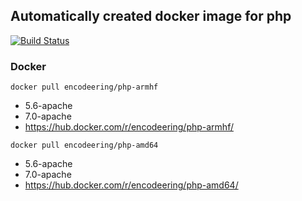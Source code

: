 ## Automatically created docker image for php

[![Build Status](https://travis-ci.org/encodeering/docker-php.svg?branch=master)](https://travis-ci.org/encodeering/docker-php)

### Docker

```docker pull encodeering/php-armhf```

- 5.6-apache
- 7.0-apache
- https://hub.docker.com/r/encodeering/php-armhf/

```docker pull encodeering/php-amd64```

- 5.6-apache
- 7.0-apache
- https://hub.docker.com/r/encodeering/php-amd64/
